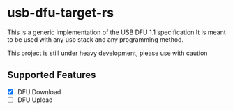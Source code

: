 # usb-dfu-target-rs

This is a generic implementation of the USB DFU 1.1 specification
It is meant to be used with any usb stack and any programming method.

This project is still under heavy development, please use with caution

## Supported Features
- [x] DFU Download
- [ ] DFU Upload